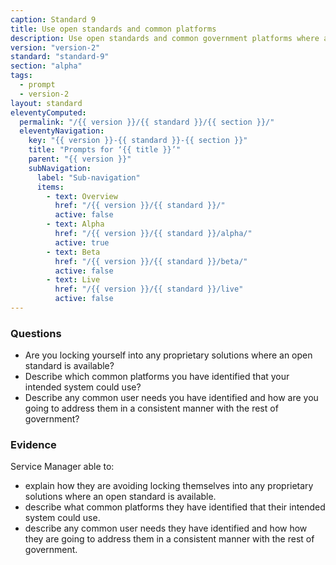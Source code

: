 ```yaml
---
caption: Standard 9
title: Use open standards and common platforms
description: Use open standards and common government platforms where available, including GOV.UK Verify as an option for identity assurance.
version: "version-2"
standard: "standard-9"
section: "alpha"
tags:
  - prompt
  - version-2
layout: standard
eleventyComputed:
  permalink: "/{{ version }}/{{ standard }}/{{ section }}/"
  eleventyNavigation:
    key: "{{ version }}-{{ standard }}-{{ section }}"
    title: "Prompts for ‘{{ title }}’"
    parent: "{{ version }}"
    subNavigation:
      label: "Sub-navigation"
      items:
        - text: Overview
          href: "/{{ version }}/{{ standard }}/"
          active: false
        - text: Alpha
          href: "/{{ version }}/{{ standard }}/alpha/"
          active: true
        - text: Beta
          href: "/{{ version }}/{{ standard }}/beta/"
          active: false
        - text: Live
          href: "/{{ version }}/{{ standard }}/live"
          active: false
---
```


### Questions

- Are you locking yourself into any proprietary solutions where an open standard is available?
- Describe which common platforms you have identified that your intended system could use?
- Describe any common user needs you have identified and how are you going to address them in a consistent manner with the rest of government?

### Evidence

Service Manager able to:

- explain how they are avoiding locking themselves into any proprietary solutions where an open standard is available.
- describe what common platforms they have identified that their intended system could use.
- describe any common user needs they have identified and how how they are going to address them in a consistent manner with the rest of government.
